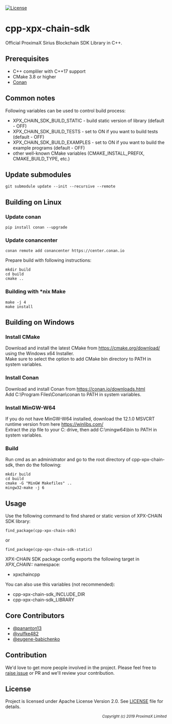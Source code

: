 
[![License](https://img.shields.io/badge/License-Apache%202.0-blue.svg)](https://opensource.org/licenses/Apache-2.0)

# cpp-xpx-chain-sdk

Official ProximaX Sirius Blockchain SDK Library in C++.

## Prerequisites ##

* C++ compliler with C++17 support
* CMake 3.8 or higher
* [Conan](https://conan.io)

## Common notes ##

Following variables can be used to control build process:
* XPX_CHAIN_SDK_BUILD_STATIC - build static version of library (default - OFF)
* XPX_CHAIN_SDK_BUILD_TESTS - set to ON if you want to build tests (default - OFF)
* XPX_CHAIN_SDK_BUILD_EXAMPLES - set to ON if you want to build the example programs (default - OFF)
* other well-known CMake variables (CMAKE_INSTALL_PREFIX, CMAKE_BUILD_TYPE, etc.)

## Update submodules

```shell
git submodule update --init --recursive --remote 
```

## Building on Linux ##

### Update conan
```shell
pip install conan --upgrade
```

### Update conancenter
```shell
conan remote add conancenter https://center.conan.io
```

Prepare build with following instructions:

```
mkdir build
cd build
cmake ..
```

### Building with *nix Make ###

```
make -j 4
make install
```

## Building on Windows ##

### Install CMake ###
Download and install the latest CMake from https://cmake.org/download/ using the Windows x64 Installer.  
Make sure to select the option to add CMake bin directory to PATH in system variables.

### Install Conan ###
Download and install Conan from https://conan.io/downloads.html  
Add C:\Program Files\Conan\conan to PATH in system variables.

### Install MinGW-W64 ###
If you do not have MinGW-W64 installed, download the 12.1.0 MSVCRT runtime version from here https://winlibs.com/  
Extract the zip file to your C: drive, then add C:\mingw64\bin to PATH in system variables.

### Build ###
Run cmd as an administrator and go to the root directory of cpp-xpx-chain-sdk, then do the following:

```
mkdir build
cd build
cmake -G "MinGW Makefiles" ..
mingw32-make -j 6
```

## Usage ##

Use the following command to find shared or static version of XPX-CHAIN SDK library:
```
find_package(cpp-xpx-chain-sdk)
```
or
```
find_package(cpp-xpx-chain-sdk-static)
```

XPX-CHAIN SDK package config exports the following target in _XPX_CHAIN::_ namespace:
* xpxchaincpp

You can also use this variables (not recommended):
* cpp-xpx-chain-sdk_INCLUDE_DIR
* cpp-xpx-chain-sdk_LIBRARY

## Core Contributors
 + [@pananton13](https://github.com/pananton13)
 + [@vulfke482](https://github.com/vulfke482)
 + [@eugene-babichenko](https://github.com/eugene-babichenko)
 
## Contribution ##

We'd love to get more people involved in the project. Please feel free to [raise issue](https://github.com/proximax-storage/cpp-xpx-chain-sdk/issues/new) or PR and we'll review your contribution.
    
## License ##

Project is licensed under Apache License Version 2.0. See [LICENSE](https://github.com/proximax-storage/cpp-xpx-chain-sdk/blob/master/LICENSE) file for details.

<p align="right"><i><sub>Copyright (c) 2019 ProximaX Limited</sub></i></p>

